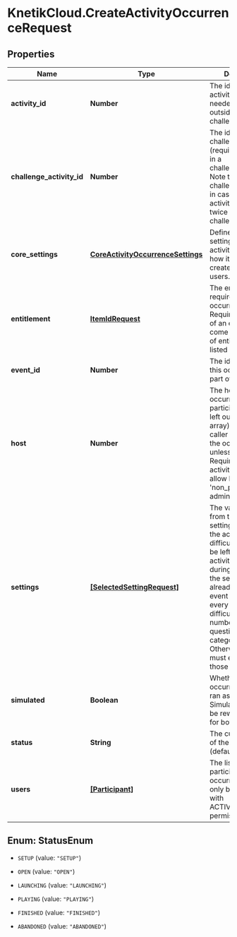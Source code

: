 # KnetikCloud.CreateActivityOccurrenceRequest

## Properties
Name | Type | Description | Notes
------------ | ------------- | ------------- | -------------
**activity_id** | **Number** | The id of the activity, only needed when outside of challenge/event | [optional] 
**challenge_activity_id** | **Number** | The id of the challenge activity (required if playing in a challenge/event). Note that this is the challenge_activity_id in case the same activity apears twice in the challenge. | [optional] 
**core_settings** | [**CoreActivityOccurrenceSettings**](CoreActivityOccurrenceSettings.md) | Defines core settings about the activity that affect how it can be created/played by users. | [optional] 
**entitlement** | [**ItemIdRequest**](ItemIdRequest.md) | The entitlement item required to enter the occurrence. Required if not part of an event. Must come from the set of entitlement items listed in the activity | [optional] 
**event_id** | **Number** | The id of the event this occurence is a part of, if any | [optional] 
**host** | **Number** | The host of the occurrence, if not a participant (will be left out of users array). Must be the caller that creates the occurrence unless admin. Requires activity/challenge to allow host_option of &#39;non_player&#39; if not admin as well | [optional] 
**settings** | [**[SelectedSettingRequest]**](SelectedSettingRequest.md) | The values selected from the available settings defined for the activity. Ex: difficulty: hard. Can be left out if the activity is played during an event and the settings are already set at the event level. Ex: every monday, difficulty: hard, number of questions: 10, category: sport. Otherwise, the set must exactly match those of the activity. | [optional] 
**simulated** | **Boolean** | Whether this occurrence will be ran as a simulation. Simulations will not be rewarded. Useful for bot play or trials | [optional] 
**status** | **String** | The current status of the occurrence (default: SETUP). | [optional] 
**users** | [**[Participant]**](Participant.md) | The list of users participating in this occurrence. Can only be set directly with ACTIVITIES_ADMIN permission | [optional] 


<a name="StatusEnum"></a>
## Enum: StatusEnum


* `SETUP` (value: `"SETUP"`)

* `OPEN` (value: `"OPEN"`)

* `LAUNCHING` (value: `"LAUNCHING"`)

* `PLAYING` (value: `"PLAYING"`)

* `FINISHED` (value: `"FINISHED"`)

* `ABANDONED` (value: `"ABANDONED"`)




